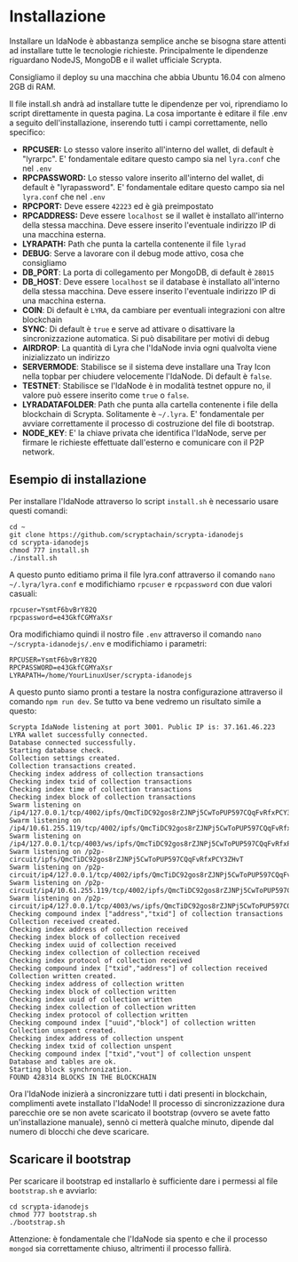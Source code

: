 # Installazione
Installare un IdaNode è abbastanza semplice anche se bisogna stare attenti ad installare tutte le tecnologie richieste. Principalmente le dipendenze riguardano NodeJS, MongoDB e il wallet ufficiale Scrypta.

Consigliamo il deploy su una macchina che abbia Ubuntu 16.04 con almeno 2GB di RAM.

Il file install.sh andrà ad installare tutte le dipendenze per voi, riprendiamo lo script direttamente in questa pagina. La cosa importante è editare il file .env a seguito dell'installazione, inserendo tutti i campi correttamente, nello specifico:

 - **RPCUSER:** Lo stesso valore inserito all'interno del wallet, di default è "lyrarpc". E' fondamentale editare questo campo sia nel `lyra.conf` che nel `.env`
 -  **RPCPASSWORD:** Lo stesso valore inserito all'interno del wallet, di default è "lyrapassword". E' fondamentale editare questo campo sia nel `lyra.conf` che nel `.env`
 - **RPCPORT:** Deve essere `42223` ed è già preimpostato
 - **RPCADDRESS:** Deve essere `localhost` se il wallet è installato all'interno della stessa macchina. Deve essere inserito l'eventuale indirizzo IP di una macchina esterna.
 - **LYRAPATH:** Path che punta la cartella contenente il file `lyrad`
 - **DEBUG**: Serve a lavorare con il debug mode attivo, cosa che consigliamo
 - **DB_PORT**: La porta di collegamento per MongoDB, di default è `28015`
 - **DB_HOST**: Deve essere `localhost` se il database è installato all'interno della stessa macchina. Deve essere inserito l'eventuale indirizzo IP di una macchina esterna.
 - **COIN**: Di default è `LYRA`, da cambiare per eventuali integrazioni con altre blockchain
 - **SYNC**: Di default è `true` e serve ad attivare o disattivare la sincronizzazione automatica. Si può disabilitare per motivi di debug
 - **AIRDROP**: La quantità di Lyra che l'IdaNode invia ogni qualvolta viene inizializzato un indirizzo
 - **SERVERMODE**: Stabilisce se il sistema deve installare una Tray Icon nella topbar per chiudere velocemente l'IdaNode. Di default è `false`.
 - **TESTNET**: Stabilisce se l'IdaNode è in modalità testnet oppure no, il valore può essere inserito come `true` o `false`.
 - **LYRADATAFOLDER**: Path che punta alla cartella contenente i file della blockchain di Scrypta. Solitamente è `~/.lyra`. E' fondamentale per avviare correttamente il processo di costruzione del file di bootstrap.
 - **NODE_KEY**: E' la chiave privata che identifica l'IdaNode, serve per firmare le richieste effettuate dall'esterno e comunicare con il P2P network.

## Esempio di installazione
Per installare l'IdaNode attraverso lo script `install.sh` è necessario usare questi comandi:
```
cd ~
git clone https://github.com/scryptachain/scrypta-idanodejs
cd scrypta-idanodejs
chmod 777 install.sh
./install.sh
```
A questo punto editiamo prima il file lyra.conf attraverso il comando `nano ~/.lyra/lyra.conf` e modifichiamo `rpcuser` e `rpcpassword` con due valori casuali:

```
rpcuser=YsmtF6bvBrY82Q
rpcpassword=e43GkfCGMYaXsr
```

Ora modifichiamo quindi il nostro file `.env` attraverso il comando `nano ~/scrypta-idanodejs/.env` e modifichiamo i parametri:
```
RPCUSER=YsmtF6bvBrY82Q
RPCPASSWORD=e43GkfCGMYaXsr
LYRAPATH=/home/YourLinuxUser/scrypta-idanodejs
```
A questo punto siamo pronti a testare la nostra configurazione attraverso il comando `npm run dev`.
Se tutto va bene vedremo un risultato simile a questo:
```
Scrypta IdaNode listening at port 3001. Public IP is: 37.161.46.223
LYRA wallet successfully connected.
Database connected successfully.
Starting database check.
Collection settings created.
Collection transactions created.
Checking index address of collection transactions
Checking index txid of collection transactions
Checking index time of collection transactions
Checking index block of collection transactions
Swarm listening on /ip4/127.0.0.1/tcp/4002/ipfs/QmcTiDC92gos8rZJNPj5CwToPUP597CQqFvRfxPCY3ZHvT
Swarm listening on /ip4/10.61.255.119/tcp/4002/ipfs/QmcTiDC92gos8rZJNPj5CwToPUP597CQqFvRfxPCY3ZHvT
Swarm listening on /ip4/127.0.0.1/tcp/4003/ws/ipfs/QmcTiDC92gos8rZJNPj5CwToPUP597CQqFvRfxPCY3ZHvT
Swarm listening on /p2p-circuit/ipfs/QmcTiDC92gos8rZJNPj5CwToPUP597CQqFvRfxPCY3ZHvT
Swarm listening on /p2p-circuit/ip4/127.0.0.1/tcp/4002/ipfs/QmcTiDC92gos8rZJNPj5CwToPUP597CQqFvRfxPCY3ZHvT
Swarm listening on /p2p-circuit/ip4/10.61.255.119/tcp/4002/ipfs/QmcTiDC92gos8rZJNPj5CwToPUP597CQqFvRfxPCY3ZHvT
Swarm listening on /p2p-circuit/ip4/127.0.0.1/tcp/4003/ws/ipfs/QmcTiDC92gos8rZJNPj5CwToPUP597CQqFvRfxPCY3ZHvT
Checking compound index ["address","txid"] of collection transactions
Collection received created.
Checking index address of collection received
Checking index block of collection received
Checking index uuid of collection received
Checking index collection of collection received
Checking index protocol of collection received
Checking compound index ["txid","address"] of collection received
Collection written created.
Checking index address of collection written
Checking index block of collection written
Checking index uuid of collection written
Checking index collection of collection written
Checking index protocol of collection written
Checking compound index ["uuid","block"] of collection written
Collection unspent created.
Checking index address of collection unspent
Checking index txid of collection unspent
Checking compound index ["txid","vout"] of collection unspent
Database and tables are ok.
Starting block synchronization.
FOUND 428314 BLOCKS IN THE BLOCKCHAIN
```
Ora l'IdaNode inizierà a sincronizzare tutti i dati presenti in blockchain, complimenti avete installato l'IdaNode!
Il processo di sincronizzazione dura parecchie ore se non avete scaricato il bootstrap (ovvero se avete fatto un'installazione manuale), sennò ci metterà qualche minuto, dipende dal numero di blocchi che deve scaricare.

## Scaricare il bootstrap

Per scaricare il bootstrap ed installarlo è sufficiente dare i permessi al file `bootstrap.sh` e avviarlo:

```
cd scrypta-idanodejs
chmod 777 bootstrap.sh
./bootstrap.sh
```

Attenzione: è fondamentale che l'IdaNode sia spento e che il processo `mongod` sia correttamente chiuso, altrimenti il processo fallirà.